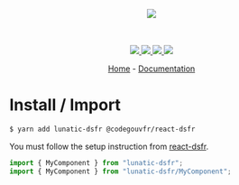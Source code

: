 <p align="center">
    <img src="https://user-images.githubusercontent.com/6702424/80216211-00ef5280-863e-11ea-81de-59f3a3d4b8e4.png">  
</p>
<p align="center">
    <i></i>
    <br>
    <br>
    <a href="https://github.com/isMattCoding/lunatic-dsfr/actions">
      <img src="https://github.com/isMattCoding/lunatic-dsfr/workflows/ci/badge.svg?branch=main">
    </a>
    <a href="https://bundlephobia.com/package/lunatic-dsfr">
      <img src="https://img.shields.io/bundlephobia/minzip/lunatic-dsfr">
    </a>
    <a href="https://www.npmjs.com/package/lunatic-dsfr">
      <img src="https://img.shields.io/npm/dw/lunatic-dsfr">
    </a>
    <a href="https://github.com/isMattCoding/lunatic-dsfr/blob/main/LICENSE">
      <img src="https://img.shields.io/npm/l/lunatic-dsfr">
    </a>
</p>
<p align="center">
  <a href="https://github.com/isMattCoding/lunatic-dsfr">Home</a>
  -
  <a href="https://github.com/isMattCoding/lunatic-dsfr">Documentation</a>
</p>

# Install / Import

```bash
$ yarn add lunatic-dsfr @codegouvfr/react-dsfr
```

You must follow the setup instruction from [react-dsfr](https://react-dsfr.etalab.studio/).

```typescript
import { MyComponent } from "lunatic-dsfr";
import { MyComponent } from "lunatic-dsfr/MyComponent";
```
